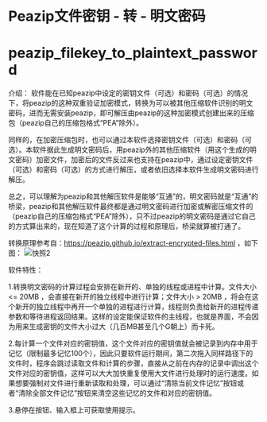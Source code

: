 # Peazip文件密钥 - 转 - 明文密码
# peazip_filekey_to_plaintext_password

介绍：
软件能在已知peazip中设定的密钥文件（可选）和密码（可选）的情况下，将peazip的这种双重验证加密模式，转换为可以被其他压缩软件识别的明文密码，进而无需安装peazip，即可解压由peazip的这种加密模式创建出来的压缩包（peazip自己的压缩包格式“PEA”除外）。

同样的，在加密压缩包时，也可以通过本软件选择密钥文件（可选）和密码（可选）。本软件据此生成明文密码后，用peazip外的其他压缩软件（用这个生成的明文密码）加密文件，加密后的文件反过来也支持在peazip中，通过设定密钥文件（可选）和密码（可选）的方式进行解压，或者依旧选择本软件生成明文密码进行解压。

总之，可以理解为peazip和其他解压软件是能够“互通”的，明文密码就是“互通”的桥梁，peazip和其他解压软件最终都是通过明文密码进行加密或解密压缩文件的（peazip自己的压缩包格式“PEA”除外），只不过peazip的明文密码是通过它自己的方式算出来的，现在知道了这个计算的过程和原理后，桥梁就算被打通了。

转换原理参考自：https://peazip.github.io/extract-encrypted-files.html ，如下图：
![快照2](https://github.com/ssh-buanshishi/peazip_filekey_to_plaintext_password/assets/128020866/50324391-d47b-4b77-b5f2-999aeb0cf032)




软件特性：

1.转换明文密码的计算过程会安排在新开的、单独的线程或进程中计算。文件大小 <= 20MB ，会直接在新开的独立线程中进行计算；文件大小 > 20MB ，将会在这个新开的独立线程中再开一个单独的进程进行计算，线程则负责给新开的进程传递参数和等待进程返回结果。这样的设定能保证软件的主线程，也就是界面，不会因为用来生成密钥的文件大小过大（几百MB甚至几个G朝上）而卡死。

2.每计算一个文件对应的密钥值，这个文件对应的密钥值就会被记录到内存中用于记忆（限制最多记忆100个），因此只要软件运行期间，第二次拖入同样路径下的文件时，程序会跳过读取文件和计算的步骤，直接从之前在内存的记录中调出这个文件对应的密钥值，这样可以大大加快重复使用大文件进行处理时的运行速度。如果想要强制对文件进行重新读取和处理，可以通过“清除当前文件记忆”按钮或者“清除全部文件记忆”按钮来清空这些记忆的文件和对应的密钥值。

3.悬停在按钮、输入框上可获取使用提示。
